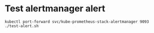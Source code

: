 # Test alertmanager alert

```
kubectl port-forward svc/kube-prometheus-stack-alertmanager 9093
./test-alert.sh
```
